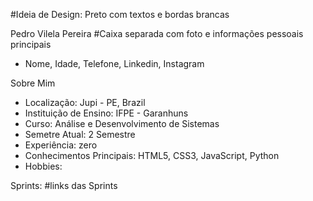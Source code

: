 #Ideia de Design: Preto com textos e bordas brancas

Pedro Vilela Pereira
#Caixa separada com foto e informações pessoais principais
- Nome, Idade, Telefone, Linkedin, Instagram

Sobre Mim
- Localização: Jupi - PE, Brazil
- Instituição de Ensino: IFPE - Garanhuns
- Curso: Análise e Desenvolvimento de Sistemas
- Semetre Atual: 2 Semestre
- Experiência: zero
- Conhecimentos Principais: HTML5, CSS3, JavaScript, Python
- Hobbies: 

Sprints:
#links das Sprints
